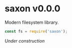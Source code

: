 # saxon v0.0.0

Modern filesystem library.

```js
const fs = require('saxon');
```

*Under construction*

